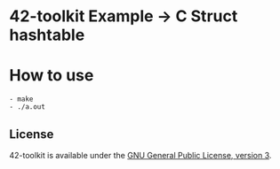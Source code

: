 42-toolkit	Example -> C Struct hashtable
==========

# How to use

    - make
    - ./a.out

## License

42-toolkit is available under the [GNU General Public License, version 3](LICENSE).
